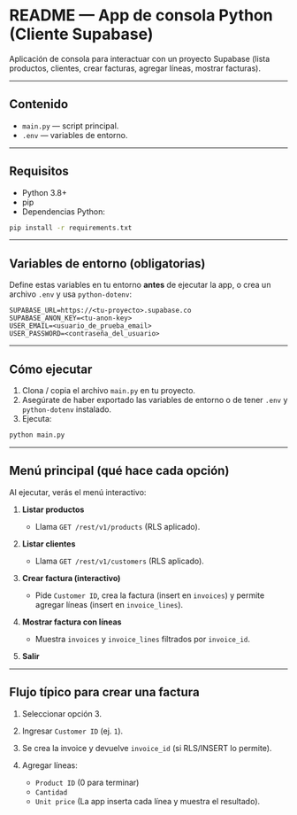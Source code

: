 # README — App de consola Python (Cliente Supabase)

Aplicación de consola para interactuar con un proyecto Supabase (lista productos, clientes, crear facturas, agregar líneas, mostrar facturas).

---

## Contenido

* `main.py` — script principal.
* `.env` — variables de entorno.

---

## Requisitos

* Python 3.8+
* pip
* Dependencias Python:

```bash
pip install -r requirements.txt
```


---

## Variables de entorno (obligatorias)

Define estas variables en tu entorno **antes** de ejecutar la app, o crea un archivo `.env` y usa `python-dotenv`:

```
SUPABASE_URL=https://<tu-proyecto>.supabase.co
SUPABASE_ANON_KEY=<tu-anon-key>
USER_EMAIL=<usuario_de_prueba_email>
USER_PASSWORD=<contraseña_del_usuario>
```


---

## Cómo ejecutar

1. Clona / copia el archivo `main.py` en tu proyecto.
2. Asegúrate de haber exportado las variables de entorno o de tener `.env` y `python-dotenv` instalado.
3. Ejecuta:

```bash
python main.py
```

---

## Menú principal (qué hace cada opción)

Al ejecutar, verás el menú interactivo:

1. **Listar productos**

   * Llama `GET /rest/v1/products` (RLS aplicado).
2. **Listar clientes**

   * Llama `GET /rest/v1/customers` (RLS aplicado).
3. **Crear factura (interactivo)**

   * Pide `Customer ID`, crea la factura (insert en `invoices`) y permite agregar líneas (insert en `invoice_lines`).
4. **Mostrar factura con líneas**

   * Muestra `invoices` y `invoice_lines` filtrados por `invoice_id`.
5. **Salir**

---

## Flujo típico para crear una factura

1. Seleccionar opción 3.
2. Ingresar `Customer ID` (ej. `1`).
3. Se crea la invoice y devuelve `invoice_id` (si RLS/INSERT lo permite).
4. Agregar líneas:

   * `Product ID` (0 para terminar)
   * `Cantidad`
   * `Unit price`
     (La app inserta cada línea y muestra el resultado).

